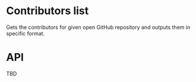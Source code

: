 Contributors list
=================

Gets the contributors for given open GitHub repository and outputs them in specific format.

API
===

TBD